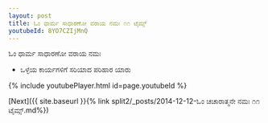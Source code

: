 ```yaml
---
layout: post
title: ಓಂ ಧಾರ್ಮ ಸಾಧಾರಣೋ ವರಾಯ ನಮಃ ೧೧ ಟೈಮ್ಸ್
youtubeId: 8YO7CZIjMnQ
---
```

 
 
 ಓಂ ಧಾರ್ಮ ಸಾಧಾರಣೋ ವರಾಯ ನಮಃ  
 
 -  ಒಳ್ಳೆಯ ಕಾರ್ಯಗಳಿಗೆ ಸರಿಯಾದ ಪರಿಹಾರ ಯಾರು 
 
  
 
  
 
 
 
 
 
 


{% include youtubePlayer.html id=page.youtubeId %}
 
[Next]({{ site.baseurl }}{% link  split2/_posts/2014-12-12-ಓಂ ಚಚಾರಾತ್ಮನೇ ನಮಃ ೧೧ ಟೈಮ್ಸ್.md%})
 
